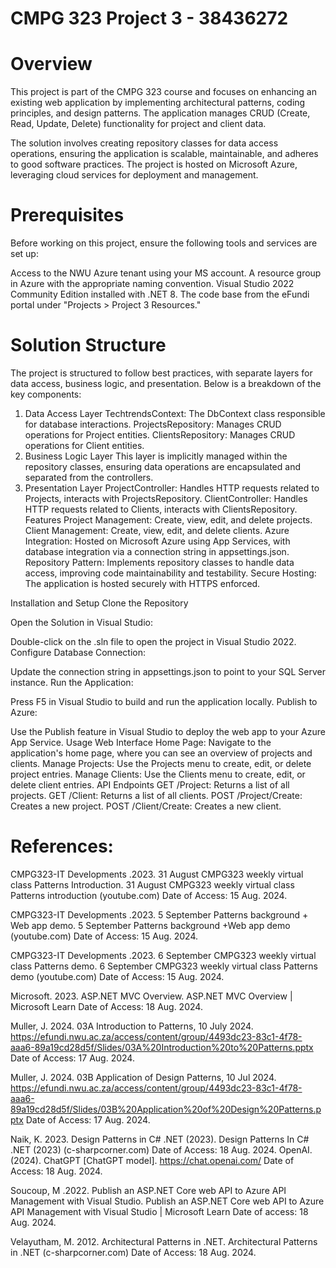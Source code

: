 # CMPG 323 Project 3 - 38436272

# Overview
This project is part of the CMPG 323 course and focuses on enhancing an existing web application by implementing architectural patterns, coding principles, and design patterns. The application manages CRUD (Create, Read, Update, Delete) functionality for project and client data.

The solution involves creating repository classes for data access operations, ensuring the application is scalable, maintainable, and adheres to good software practices. The project is hosted on Microsoft Azure, leveraging cloud services for deployment and management.

# Prerequisites
Before working on this project, ensure the following tools and services are set up:

Access to the NWU Azure tenant using your MS account.
A resource group in Azure with the appropriate naming convention.
Visual Studio 2022 Community Edition installed with .NET 8.
The code base from the eFundi portal under "Projects > Project 3 Resources."

# Solution Structure
The project is structured to follow best practices, with separate layers for data access, business logic, and presentation. Below is a breakdown of the key components:

1. Data Access Layer
TechtrendsContext: The DbContext class responsible for database interactions.
ProjectsRepository: Manages CRUD operations for Project entities.
ClientsRepository: Manages CRUD operations for Client entities.
2. Business Logic Layer
This layer is implicitly managed within the repository classes, ensuring data operations are encapsulated and separated from the controllers.
3. Presentation Layer
ProjectController: Handles HTTP requests related to Projects, interacts with ProjectsRepository.
ClientController: Handles HTTP requests related to Clients, interacts with ClientsRepository.
Features
Project Management: Create, view, edit, and delete projects.
Client Management: Create, view, edit, and delete clients.
Azure Integration: Hosted on Microsoft Azure using App Services, with database integration via a connection string in appsettings.json.
Repository Pattern: Implements repository classes to handle data access, improving code maintainability and testability.
Secure Hosting: The application is hosted securely with HTTPS enforced.

Installation and Setup
Clone the Repository

Open the Solution in Visual Studio:

Double-click on the .sln file to open the project in Visual Studio 2022.
Configure Database Connection:

Update the connection string in appsettings.json to point to your SQL Server instance.
Run the Application:

Press F5 in Visual Studio to build and run the application locally.
Publish to Azure:

Use the Publish feature in Visual Studio to deploy the web app to your Azure App Service.
Usage
Web Interface
Home Page: Navigate to the application's home page, where you can see an overview of projects and clients.
Manage Projects: Use the Projects menu to create, edit, or delete project entries.
Manage Clients: Use the Clients menu to create, edit, or delete client entries.
API Endpoints
GET /Project: Returns a list of all projects.
GET /Client: Returns a list of all clients.
POST /Project/Create: Creates a new project.
POST /Client/Create: Creates a new client.


# References:

CMPG323-IT Developments .2023. 31 August CMPG323 weekly virtual class Patterns Introduction. 31 August CMPG323 weekly virtual class Patterns introduction (youtube.com) Date of Access: 15 Aug. 2024.

CMPG323-IT Developments .2023. 5 September Patterns background + Web app demo. 5 September Patterns background +Web app demo (youtube.com) Date of Access: 15 Aug. 2024.

CMPG323-IT Developments .2023. 6 September CMPG323 weekly virtual class Patterns demo. 6 September CMPG323 weekly virtual class Patterns demo (youtube.com) Date of Access: 15 Aug. 2024.

Microsoft. 2023. ASP.NET MVC Overview.  ASP.NET MVC Overview | Microsoft Learn Date of Access: 18 Aug. 2024.

Muller, J. 2024. 03A Introduction to Patterns, 10 July 2024. https://efundi.nwu.ac.za/access/content/group/4493dc23-83c1-4f78-aaa6-89a19cd28d5f/Slides/03A%20Introduction%20to%20Patterns.pptx Date of Access: 17 Aug. 2024.

Muller, J. 2024. 03B Application of Design Patterns, 10 Jul 2024. https://efundi.nwu.ac.za/access/content/group/4493dc23-83c1-4f78-aaa6-89a19cd28d5f/Slides/03B%20Application%20of%20Design%20Patterns.pptx Date of Access: 17 Aug. 2024.

Naik, K. 2023. Design Patterns in C# .NET (2023). Design Patterns In C# .NET (2023) (c-sharpcorner.com) Date of Access: 18 Aug. 2024.
OpenAI. (2024). ChatGPT [ChatGPT model]. https://chat.openai.com/ Date of Access: 18 Aug. 2024. 

Soucoup, M .2022. Publish an ASP.NET Core web API to Azure API Management with Visual Studio. Publish an ASP.NET Core web API to Azure API Management with Visual Studio | Microsoft Learn Date of access: 18 Aug. 2024.

Velayutham, M. 2012. Architectural Patterns in .NET. Architectural Patterns in .NET (c-sharpcorner.com) Date of Access: 18 Aug. 2024.

